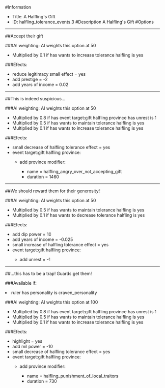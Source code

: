#Information
 - Title: A Halfling's Gift
 - ID: halfling_tolerance_events.3
#Description
A Halfling's Gift
#Options

___
##Accept their gift

###AI weighting:
AI weights this option at 50
 - Multiplied by 0.1 if has wants to increase tolerance halfling is yes


###Efects:<ul><li>reduce legitimacy small effect = yes</li><li>add prestige = -2</li><li>add years of income = 0.02</li></ul>

___
##This is indeed suspicious...

###AI weighting:
AI weights this option at 50
 - Multiplied by 0.8 if has event target:gift halfling province has unrest is 1
 - Multiplied by 0.5 if has wants to maintain tolerance halfling is yes
 - Multiplied by 0.1 if has wants to increase tolerance halfling is yes


###Efects:<ul><li>small decrease of halfling tolerance effect = yes</li><li>event target:gift halfling province:</li><ul><li>add province modifier:</li><ul><li>name = halfling_angry_over_not_accepting_gift</li><li>duration = 1460</li></ul></ul></ul>

___
##We should reward them for their generosity!

###AI weighting:
AI weights this option at 50
 - Multiplied by 0.5 if has wants to maintain tolerance halfling is yes
 - Multiplied by 0.1 if has wants to decrease tolerance halfling is yes


###Efects:<ul><li>add dip power = 10</li><li>add years of income = -0.025</li><li>small increase of halfling tolerance effect = yes</li><li>event target:gift halfling province:</li><ul><li>add unrest = -1</li></ul></ul>

___
##...this has to be a trap! Guards get them!

###Available if:
<li>ruler has personality is craven_personality</li>

###AI weighting:
AI weights this option at 100
 - Multiplied by 0.8 if has event target:gift halfling province has unrest is 1
 - Multiplied by 0.5 if has wants to maintain tolerance halfling is yes
 - Multiplied by 0.1 if has wants to increase tolerance halfling is yes


###Efects:<ul><li>highlight = yes</li><li>add mil power = -10</li><li>small decrease of halfling tolerance effect = yes</li><li>event target:gift halfling province:</li><ul><li>add province modifier:</li><ul><li>name = halfling_punishment_of_local_traitors</li><li>duration = 730</li></ul></ul></ul>
